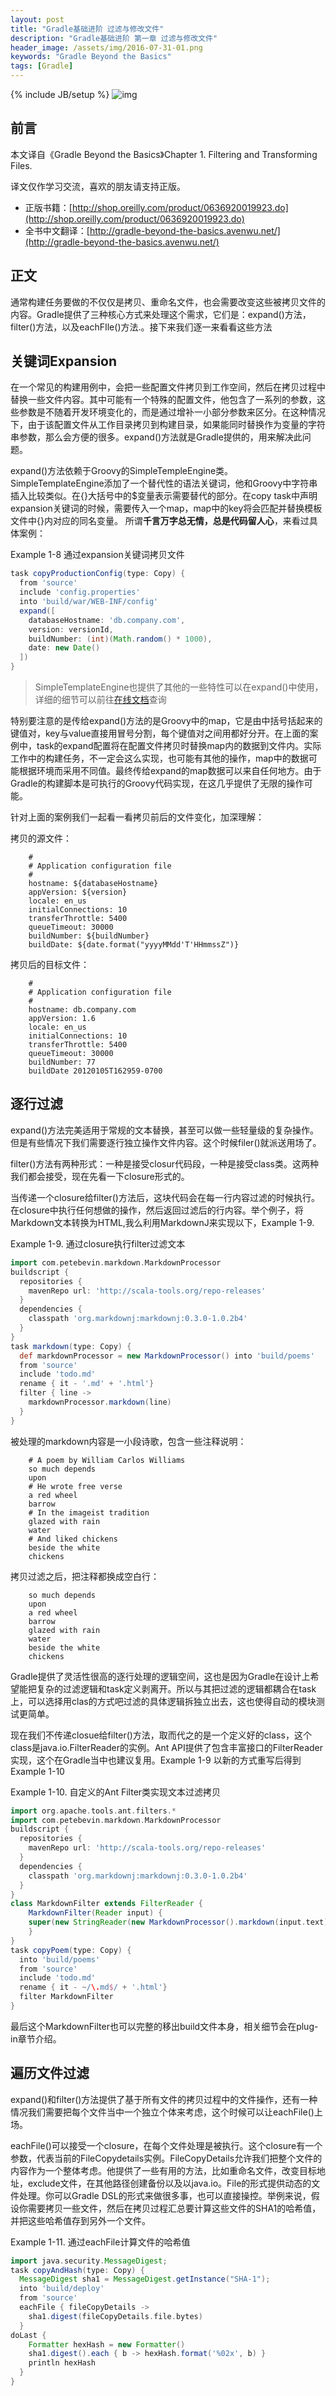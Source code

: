 ```yaml
---
layout: post
title: "Gradle基础进阶 过滤与修改文件"
description: "Gradle基础进阶 第一章 过滤与修改文件"
header_image: /assets/img/2016-07-31-01.png
keywords: "Gradle Beyond the Basics"
tags: [Gradle]
---
```

{% include JB/setup %}
![img](/assets/img/2016-07-31-01.png)

## 前言

本文译自《Gradle Beyond the Basics》Chapter 1. Filtering and Transforming Files.

译文仅作学习交流，喜欢的朋友请支持正版。

* 正版书籍：[http://shop.oreilly.com/product/0636920019923.do](http://shop.oreilly.com/product/0636920019923.do)
* 全书中文翻译：[http://gradle-beyond-the-basics.avenwu.net/](http://gradle-beyond-the-basics.avenwu.net/)

## 正文

通常构建任务要做的不仅仅是拷贝、重命名文件，也会需要改变这些被拷贝文件的内容。Gradle提供了三种核心方式来处理这个需求，它们是：expand()方法，filter()方法，以及eachFIle()方法.。接下来我们逐一来看看这些方法

## 关键词Expansion

在一个常见的构建用例中，会把一些配置文件拷贝到工作空间，然后在拷贝过程中替换一些文件内容。其中可能有一个特殊的配置文件，他包含了一系列的参数，这些参数是不随着开发环境变化的，而是通过增补一小部分参数来区分。在这种情况下，由于该配置文件从工作目录拷贝到构建目录，如果能同时替换作为变量的字符串参数，那么会方便的很多。expand()方法就是Gradle提供的，用来解决此问题。

expand()方法依赖于Groovy的SimpleTempleEngine类。SimpleTemplateEngine添加了一个替代性的语法关键词，他和Groovy中字符串插入比较类似。在{}大括号中的$变量表示需要替代的部分。在copy task中声明expansion关键词的时候，需要传入一个map，map中的key将会匹配并替换模板文件中{}内对应的同名变量。
所谓**千言万字总无情，总是代码留人心**，来看过具体案例：

Example 1-8 通过expansion关键词拷贝文件

```groovy
task copyProductionConfig(type: Copy) {
  from 'source'
  include 'config.properties'
  into 'build/war/WEB-INF/config'
  expand([
    databaseHostname: 'db.company.com',
    version: versionId,
    buildNumber: (int)(Math.random() * 1000), 
    date: new Date()
  ]) 
}
```

> SimpleTemplateEngine也提供了其他的一些特性可以在expand()中使用，详细的细节可以前往[在线文档](http://docs.groovy-lang.org/latest/html/api/groovy/text/SimpleTemplateEngine.html)查询

特别要注意的是传给expand()方法的是Groovy中的map，它是由中括号括起来的键值对，key与value直接用冒号分割，每个键值对之间用都好分开。在上面的案例中，task的expand配置将在配置文件拷贝时替换map内的数据到文件内。实际工作中的构建任务，不一定会这么实现，也可能有其他的操作，map中的数据可能根据环境而采用不同值。最终传给expand的map数据可以来自任何地方。由于Gradle的构建脚本是可执行的Groovy代码实现，在这几乎提供了无限的操作可能。

针对上面的案例我们一起看一看拷贝前后的文件变化，加深理解：

拷贝的源文件：

```
    #
    # Application configuration file
    #
    hostname: ${databaseHostname}
    appVersion: ${version}
    locale: en_us
    initialConnections: 10
    transferThrottle: 5400
    queueTimeout: 30000
    buildNumber: ${buildNumber}
    buildDate: ${date.format("yyyyMMdd'T'HHmmssZ")}
```

拷贝后的目标文件：

```
    #
    # Application configuration file
    #
    hostname: db.company.com
    appVersion: 1.6
    locale: en_us
    initialConnections: 10
    transferThrottle: 5400
    queueTimeout: 30000
    buildNumber: 77
    buildDate 20120105T162959-0700
```

## 逐行过滤

expand()方法完美适用于常规的文本替换，甚至可以做一些轻量级的复杂操作。但是有些情况下我们需要逐行独立操作文件内容。这个时候filer()就派送用场了。

filter()方法有两种形式：一种是接受closur代码段，一种是接受class类。这两种我们都会接受，现在先看一下closure形式的。

当传递一个closure给filter()方法后，这块代码会在每一行内容过滤的时候执行。在closure中执行任何想做的操作，然后返回过滤后的行内容。举个例子，将Markdown文本转换为HTML,我么利用MarkdownJ来实现以下，Example 1-9.

Example 1-9. 通过closure执行filter过滤文本

```groovy
import com.petebevin.markdown.MarkdownProcessor
buildscript {
  repositories {
    mavenRepo url: 'http://scala-tools.org/repo-releases'
  }
  dependencies {
    classpath 'org.markdownj:markdownj:0.3.0-1.0.2b4'
  } 
}
task markdown(type: Copy) {
  def markdownProcessor = new MarkdownProcessor() into 'build/poems'
  from 'source'
  include 'todo.md'
  rename { it - '.md' + '.html'}
  filter { line ->
    markdownProcessor.markdown(line)
  }
}
```

被处理的markdown内容是一小段诗歌，包含一些注释说明：

```
    # A poem by William Carlos Williams
    so much depends
    upon
    # He wrote free verse
    a red wheel
    barrow
    # In the imageist tradition
    glazed with rain
    water
    # And liked chickens
    beside the white
    chickens
```

拷贝过滤之后，把注释都换成空白行：

```
    so much depends
    upon
    a red wheel
    barrow
    glazed with rain
    water
    beside the white
    chickens
```

Gradle提供了灵活性很高的逐行处理的逻辑空间，这也是因为Gradle在设计上希望能把复杂的过滤逻辑和task定义剥离开。所以与其把过滤的逻辑都耦合在task上，可以选择用clas的方式吧过滤的具体逻辑拆独立出去，这也使得自动的模块测试更简单。

现在我们不传递closue给filter()方法，取而代之的是一个定义好的class，这个class是java.io.FilterReader的实例。Ant API提供了包含丰富接口的FilterReader实现，这个在Gradle当中也建议复用。Example 1-9 以新的方式重写后得到Example 1-10

Example 1-10. 自定义的Ant Filter类实现文本过滤拷贝

```groovy
import org.apache.tools.ant.filters.*
import com.petebevin.markdown.MarkdownProcessor
buildscript {
  repositories {
    mavenRepo url: 'http://scala-tools.org/repo-releases'
  }
  dependencies {
    classpath 'org.markdownj:markdownj:0.3.0-1.0.2b4'
  } 
}
class MarkdownFilter extends FilterReader { 
    MarkdownFilter(Reader input) {
    super(new StringReader(new MarkdownProcessor().markdown(input.text))) 
    }
}
task copyPoem(type: Copy) {
  into 'build/poems'
  from 'source'
  include 'todo.md'
  rename { it - ~/\.md$/ + '.html'}
  filter MarkdownFilter
}
```

最后这个MarkdownFilter也可以完整的移出build文件本身，相关细节会在plug-in章节介绍。

## 遍历文件过滤

expand()和filter()方法提供了基于所有文件的拷贝过程中的文件操作，还有一种情况我们需要把每个文件当中一个独立个体来考虑，这个时候可以让eachFile()上场。

eachFile()可以接受一个closure，在每个文件处理是被执行。这个closure有一个参数，代表当前的FileCopydetails实例。FileCopyDetails允许我们把整个文件的内容作为一个整体考虑。他提供了一些有用的方法，比如重命名文件，改变目标地址，exclude文件，在其他路径创建备份以及以java.io。File的形式提供动态的文件处理。你可以Gradle DSL的形式来做很多事，也可以直接操控。举例来说，假设你需要拷贝一些文件，然后在拷贝过程汇总要计算这些文件的SHA1的哈希值，并把这些哈希值存到另外一个文件。

Example 1-11. 通过eachFile计算文件的哈希值

```groovy
import java.security.MessageDigest; 
task copyAndHash(type: Copy) {
  MessageDigest sha1 = MessageDigest.getInstance("SHA-1");
  into 'build/deploy'
  from 'source'
  eachFile { fileCopyDetails ->
    sha1.digest(fileCopyDetails.file.bytes)
  }
doLast {
    Formatter hexHash = new Formatter() 
    sha1.digest().each { b -> hexHash.format('%02x', b) } 
    println hexHash
  } 
}
```
